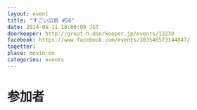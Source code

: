 ```yaml
---
layout: event
title: "すごい広島 #56"
date: 2014-06-11 18:00:00 JST
doorkeeper: http://great-h.doorkeeper.jp/events/12230
facebook: https://www.facebook.com/events/303546573144047/
togetter: 
place: movin_on
categories: events
---
```


# 参加者

